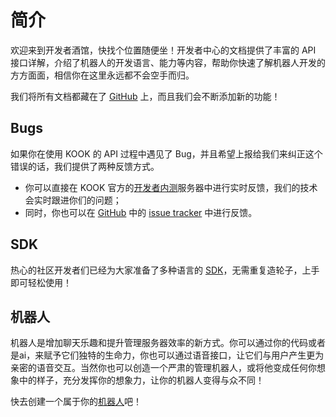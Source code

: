 # 简介

欢迎来到开发者酒馆，快找个位置随便坐！开发者中心的文档提供了丰富的 API 接口详解，介绍了机器人的开发语言、能力等内容，帮助你快速了解机器人开发的方方面面，相信你在这里永远都不会空手而归。

我们将所有文档都藏在了 [GitHub](https://github.com/kaiheila/api-docs) 上，而且我们会不断添加新的功能！

## Bugs

如果你在使用 KOOK 的 API 过程中遇见了 Bug，并且希望上报给我们来纠正这个错误的话，我们提供了两种反馈方式。

- 你可以直接在 KOOK 官方的[开发者内测](https://kook.top/rc6aEk)服务器中进行实时反馈，我们的技术会实时跟进你们的问题；
- 同时，你也可以在 [GitHub](https://github.com/kaiheila/api-docs) 中的 [issue tracker](https://github.com/kaiheila/api-docs) 中进行反馈。

## SDK

热心的社区开发者们已经为大家准备了多种语言的 [SDK](https://kook.top/q6JWtk)，无需重复造轮子，上手即可轻松使用！

## 机器人

机器人是增加聊天乐趣和提升管理服务器效率的新方式。你可以通过你的代码或者是ai，来赋予它们独特的生命力，你也可以通过语音接口，让它们与用户产生更为亲密的语音交互。当然你也可以创造一个严肃的管理机器人，或将他变成任何你想象中的样子，充分发挥你的想象力，让你的机器人变得与众不同！

快去创建一个属于你的[机器人](https://developer.kookapp.cn/bot)吧！
